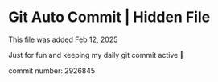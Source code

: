 # Git Auto Commit | Hidden File

This file was added Feb 12, 2025

Just for fun and keeping my daily git commit active 🤪

commit number: 2926845
